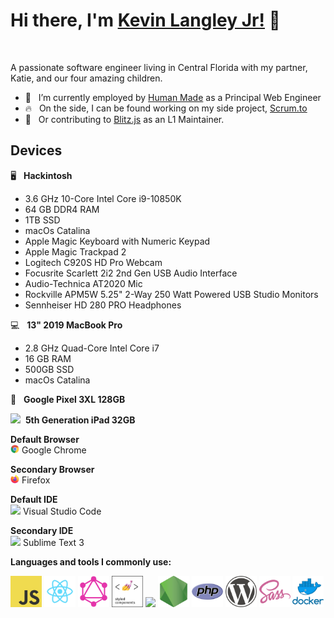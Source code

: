 # **Hi there, I'm [Kevin Langley Jr!](https://kevinlangleyjr.dev) 👋**

<br />

A passionate software engineer living in Central Florida with my partner, Katie, and our four amazing children.

- 💼 &nbsp;&nbsp;I’m currently employed by [Human Made](https://hmn.md) as a Principal Web Engineer
- 🔥 &nbsp;&nbsp;On the side, I can be found working on my side project, [Scrum.to](https://scrum.to)
- 🎉 &nbsp;&nbsp;Or contributing to [Blitz.js](https://github.com/blitz-js/blitz) as an L1 Maintainer.

## **Devices**
🖥  &nbsp;&nbsp;**Hackintosh**
- 3.6 GHz 10-Core Intel Core i9-10850K
- 64 GB DDR4 RAM
- 1TB SSD
- macOs Catalina
- Apple Magic Keyboard with Numeric Keypad
- Apple Magic Trackpad 2
- Logitech C920S HD Pro Webcam
- Focusrite Scarlett 2i2 2nd Gen USB Audio Interface
- Audio-Technica AT2020 Mic
- Rockville APM5W 5.25" 2-Way 250 Watt Powered USB Studio Monitors
- Sennheiser HD 280 PRO Headphones


💻  &nbsp;&nbsp;**13" 2019 MacBook Pro**
- 2.8 GHz Quad-Core Intel Core i7
- 16 GB RAM
- 500GB SSD
- macOs Catalina

📱 &nbsp;&nbsp;**Google Pixel 3XL 128GB**

<img height="18" src="https://res.cloudinary.com/kevinlangleyjr-dev/image/upload/v1617326788/github-readme/apple-ipad_qyj1we.svg" />&nbsp;&nbsp;**5th Generation iPad 32GB**

**Default Browser**  
<img height="14" src="https://raw.githubusercontent.com/github/explore/80688e429a7d4ef2fca1e82350fe8e3517d3494d/topics/chrome/chrome.png" /> Google Chrome

**Secondary Browser**  
<img height="14" src="https://raw.githubusercontent.com/github/explore/728542e0d33f83720614f61923a9cb424264db23/topics/firefox/firefox.png" /> Firefox

**Default IDE**  
<img height="14" src="https://res.cloudinary.com/kevinlangleyjr-dev/image/upload/v1617325247/github-readme/Visual_Studio_Code_adjfaq.svg" />  Visual Studio Code

**Secondary IDE**  
<img height="14" src="https://res.cloudinary.com/kevinlangleyjr-dev/image/upload/v1617325930/github-readme/sublime-text_e4r1bn.svg" />  Sublime Text 3

**Languages and tools I commonly use:**  

<code><img height="50" src="https://raw.githubusercontent.com/github/explore/80688e429a7d4ef2fca1e82350fe8e3517d3494d/topics/javascript/javascript.png"></code>
<code><img height="50" src="https://raw.githubusercontent.com/github/explore/80688e429a7d4ef2fca1e82350fe8e3517d3494d/topics/react/react.png"></code>
<code><img height="50" src="https://raw.githubusercontent.com/github/explore/80688e429a7d4ef2fca1e82350fe8e3517d3494d/topics/graphql/graphql.png"></code>
<code><img height="50" src="https://raw.githubusercontent.com/github/explore/80688e429a7d4ef2fca1e82350fe8e3517d3494d/topics/styled-components/styled-components.png"></code>
<code><img height="50" src="https://kevinlangleyjr-public.s3.amazonaws.com/nextjs-logo.jpg"></code>
<code><img height="50" src="https://raw.githubusercontent.com/github/explore/80688e429a7d4ef2fca1e82350fe8e3517d3494d/topics/nodejs/nodejs.png"></code>
<code><img height="50" src="https://raw.githubusercontent.com/github/explore/80688e429a7d4ef2fca1e82350fe8e3517d3494d/topics/php/php.png"></code>
<code><img height="50" src="https://raw.githubusercontent.com/github/explore/80688e429a7d4ef2fca1e82350fe8e3517d3494d/topics/wordpress/wordpress.png"></code>
<code><img height="50" src="https://raw.githubusercontent.com/github/explore/80688e429a7d4ef2fca1e82350fe8e3517d3494d/topics/sass/sass.png"></code>
<code><img height="50" src="https://raw.githubusercontent.com/github/explore/80688e429a7d4ef2fca1e82350fe8e3517d3494d/topics/docker/docker.png"></code>
